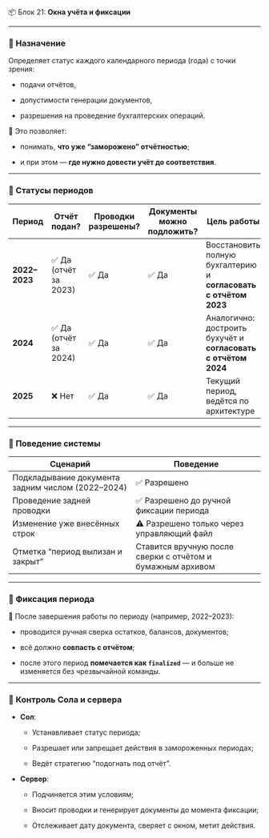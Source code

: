 📦 Блок 21: **Окна учёта и фиксации**

---

### 🔹 Назначение

Определяет статус каждого календарного периода (года) с точки зрения:

- подачи отчётов,
  
- допустимости генерации документов,
  
- разрешения на проведение бухгалтерских операций.
  

📌 Это позволяет:

- понимать, **что уже “заморожено” отчётностью**;
  
- и при этом — **где нужно довести учёт до соответствия**.
  

---

### 🔹 Статусы периодов

| Период | Отчёт подан? | Проводки разрешены? | Документы можно подложить? | Цель работы |
| --- | --- | --- | --- | --- |
| **2022–2023** | ✅ Да (отчёт за 2023) | ✅ Да | ✅ Да | Восстановить полную бухгалтерию и **согласовать с отчётом 2023** |
| **2024** | ✅ Да (отчёт за 2024) | ✅ Да | ✅ Да | Аналогично: достроить бухучёт и **согласовать с отчётом 2024** |
| **2025** | ❌ Нет | ✅ Да | ✅ Да | Текущий период, ведётся по архитектуре |

---

### 🔹 Поведение системы

| Сценарий | Поведение |
| --- | --- |
| Подкладывание документа задним числом (2022–2024) | ✅ Разрешено |
| Проведение задней проводки | ✅ Разрешено до ручной фиксации периода |
| Изменение уже внесённых строк | ⚠️ Разрешено только через управляющий файл |
| Отметка “период вылизан и закрыт” | Ставится вручную после сверки с отчётом и бумажным архивом |

---

### 🔹 Фиксация периода

📌 После завершения работы по периоду (например, 2022–2023):

- проводится ручная сверка остатков, балансов, документов;
  
- всё должно **совпасть с отчётом**;
  
- после этого период **помечается как `finalized`** — и больше не изменяется без чрезвычайной команды.
  

---

### 🔹 Контроль Сола и сервера

- **Сол**:
  
  - Устанавливает статус периода;
    
  - Разрешает или запрещает действия в замороженных периодах;
    
  - Ведёт стратегию “подогнать под отчёт”.
    
- **Сервер**:
  
  - Подчиняется этим условиям;
    
  - Вносит проводки и генерирует документы до момента фиксации;
    
  - Отслеживает дату документа, сверяет с окном, метит действия.